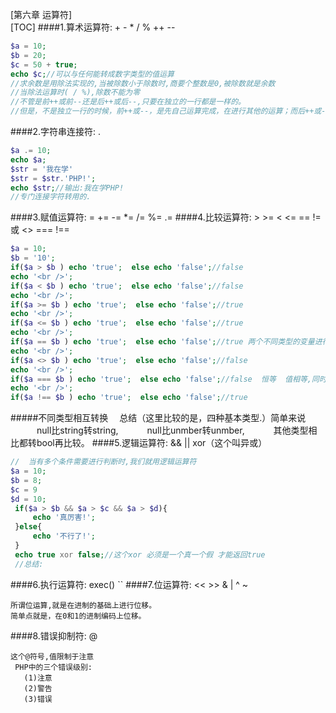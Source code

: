 [第六章 运算符]    
[TOC]
####1.算术运算符: + - * / % ++ --
```php
$a = 10;
$b = 20;
$c = 50 + true;
echo $c;//可以与任何能转成数字类型的值运算
//求余数是用除法实现的,当被除数小于除数时,商要个整数是0,被除数就是余数
//当除法运算时( / %),除数不能为零
//不管是前++或前--还是后++或后--,只要在独立的一行都是一样的。
//但是，不是独立一行的时候，前++或--，是先自己运算完成，在进行其他的运算；而后++或--，就是等你公式先算完，再来加上这个值
```
####2.字符串连接符: .
```php
$a .= 10;
echo $a;
$str = '我在学'
$str = $str.'PHP!';
echo $str;//输出:我在学PHP!
//专门连接字符转用的.
```
####3.赋值运算符: = += -= *= /= %= .=
####4.比较运算符: > >= < <= == != 或 <> === !==
```php
$a = 10;
$b = '10';
if($a > $b ) echo 'true';  else echo 'false';//false
echo '<br />';
if($a < $b ) echo 'true';  else echo 'false';//false
echo '<br />';
if($a >= $b ) echo 'true';  else echo 'false';//true
echo '<br />';
if($a <= $b ) echo 'true';  else echo 'false';//true
echo '<br />';
if($a == $b ) echo 'true';  else echo 'false';//true 两个不同类型的变量进行比较时,会自动转换
echo '<br />';
if($a <> $b ) echo 'true';  else echo 'false';//false
echo '<br />';
if($a === $b ) echo 'true';  else echo 'false';//false  恒等  值相等,同时类型也要相等
echo '<br />';
if($a !== $b ) echo 'true';  else echo 'false';//true 
```
#####不同类型相互转换
&emsp;总结（这里比较的是，四种基本类型.）简单来说
&emsp;&emsp;&emsp;null比string转string,
&emsp;&emsp;&emsp;null比unmber转unmber,
&emsp;&emsp;&emsp;其他类型相比都转bool再比较。
####5.逻辑运算符: && || xor（这个叫异或）
```php
//  当有多个条件需要进行判断时,我们就用逻辑运算符
$a = 10;
$b = 8;
$c = 9
$d = 10;
 if($a > $b && $a > $c && $a > $d){
     echo '真厉害!';
 }else{
     echo '不行了!';
 }
 echo true xor false;//这个xor 必须是一个真一个假 才能返回true
 //总结:    
```
####6.执行运算符: exec() ``
####7.位运算符: << >> & | ^ ~
```
所谓位运算,就是在进制的基础上进行位移。
简单点就是，在0和1的进制编码上位移。
```
####8.错误抑制符: @ 
```
这个@符号,值限制于注意
 PHP中的三个错误级别:
   (1)注意
   (2)警告
   (3)错误
```




